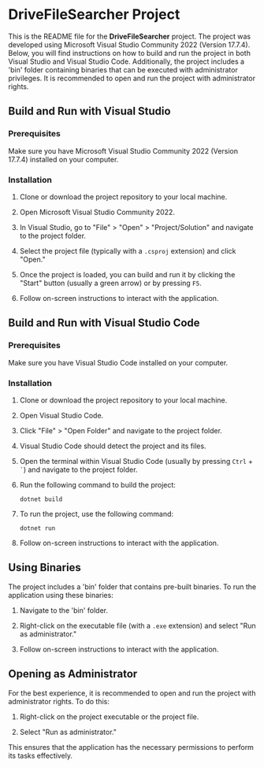 # DriveFileSearcher Project

This is the README file for the **DriveFileSearcher** project. The project was developed using Microsoft Visual Studio Community 2022 (Version 17.7.4). Below, you will find instructions on how to build and run the project in both Visual Studio and Visual Studio Code. Additionally, the project includes a 'bin' folder containing binaries that can be executed with administrator privileges. It is recommended to open and run the project with administrator rights.

## Build and Run with Visual Studio

### Prerequisites

Make sure you have Microsoft Visual Studio Community 2022 (Version 17.7.4) installed on your computer.

### Installation

1. Clone or download the project repository to your local machine.

2. Open Microsoft Visual Studio Community 2022.

3. In Visual Studio, go to "File" > "Open" > "Project/Solution" and navigate to the project folder.

4. Select the project file (typically with a `.csproj` extension) and click "Open."

5. Once the project is loaded, you can build and run it by clicking the "Start" button (usually a green arrow) or by pressing `F5`.

6. Follow on-screen instructions to interact with the application.

## Build and Run with Visual Studio Code

### Prerequisites

Make sure you have Visual Studio Code installed on your computer.

### Installation

1. Clone or download the project repository to your local machine.

2. Open Visual Studio Code.

3. Click "File" > "Open Folder" and navigate to the project folder.

4. Visual Studio Code should detect the project and its files.

5. Open the terminal within Visual Studio Code (usually by pressing `Ctrl` + `` ` ``) and navigate to the project folder.

6. Run the following command to build the project:

   ```
   dotnet build
   ```

7. To run the project, use the following command:

   ```
   dotnet run
   ```

8. Follow on-screen instructions to interact with the application.

## Using Binaries

The project includes a 'bin' folder that contains pre-built binaries. To run the application using these binaries:

1. Navigate to the 'bin' folder.

2. Right-click on the executable file (with a `.exe` extension) and select "Run as administrator."

3. Follow on-screen instructions to interact with the application.

## Opening as Administrator

For the best experience, it is recommended to open and run the project with administrator rights. To do this:

1. Right-click on the project executable or the project file.

2. Select "Run as administrator."

This ensures that the application has the necessary permissions to perform its tasks effectively.

